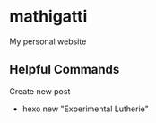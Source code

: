 # mathigatti

My personal website

## Helpful Commands

Create new post

- hexo new "Experimental Lutherie"